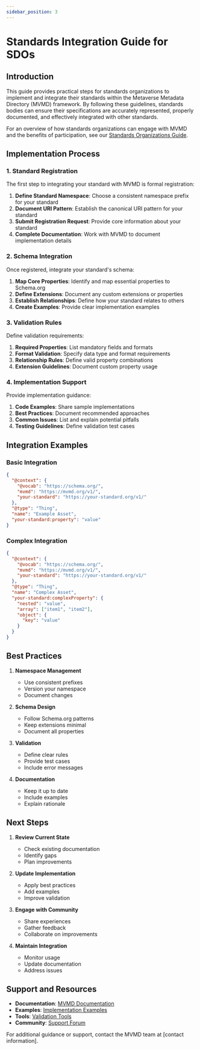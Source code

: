 ```yaml
---
sidebar_position: 3
---
```


# Standards Integration Guide for SDOs

## Introduction

This guide provides practical steps for standards organizations to implement and integrate their standards within the Metaverse Metadata Directory (MVMD) framework. By following these guidelines, standards bodies can ensure their specifications are accurately represented, properly documented, and effectively integrated with other standards.

For an overview of how standards organizations can engage with MVMD and the benefits of participation, see our [Standards Organizations Guide](../for-standards-organizations).

## Implementation Process

### 1. Standard Registration

The first step to integrating your standard with MVMD is formal registration:

1. **Define Standard Namespace**: Choose a consistent namespace prefix for your standard
2. **Document URI Pattern**: Establish the canonical URI pattern for your standard
3. **Submit Registration Request**: Provide core information about your standard
4. **Complete Documentation**: Work with MVMD to document implementation details

### 2. Schema Integration

Once registered, integrate your standard's schema:

1. **Map Core Properties**: Identify and map essential properties to Schema.org
2. **Define Extensions**: Document any custom extensions or properties
3. **Establish Relationships**: Define how your standard relates to others
4. **Create Examples**: Provide clear implementation examples

### 3. Validation Rules

Define validation requirements:

1. **Required Properties**: List mandatory fields and formats
2. **Format Validation**: Specify data type and format requirements
3. **Relationship Rules**: Define valid property combinations
4. **Extension Guidelines**: Document custom property usage

### 4. Implementation Support

Provide implementation guidance:

1. **Code Examples**: Share sample implementations
2. **Best Practices**: Document recommended approaches
3. **Common Issues**: List and explain potential pitfalls
4. **Testing Guidelines**: Define validation test cases

## Integration Examples

### Basic Integration

```json
{
  "@context": {
    "@vocab": "https://schema.org/",
    "mvmd": "https://mvmd.org/v1/",
    "your-standard": "https://your-standard.org/v1/"
  },
  "@type": "Thing",
  "name": "Example Asset",
  "your-standard:property": "value"
}
```

### Complex Integration

```json
{
  "@context": {
    "@vocab": "https://schema.org/",
    "mvmd": "https://mvmd.org/v1/",
    "your-standard": "https://your-standard.org/v1/"
  },
  "@type": "Thing",
  "name": "Complex Asset",
  "your-standard:complexProperty": {
    "nested": "value",
    "array": ["item1", "item2"],
    "object": {
      "key": "value"
    }
  }
}
```

## Best Practices

1. **Namespace Management**
   - Use consistent prefixes
   - Version your namespace
   - Document changes

2. **Schema Design**
   - Follow Schema.org patterns
   - Keep extensions minimal
   - Document all properties

3. **Validation**
   - Define clear rules
   - Provide test cases
   - Include error messages

4. **Documentation**
   - Keep it up to date
   - Include examples
   - Explain rationale

## Next Steps

1. **Review Current State**
   - Check existing documentation
   - Identify gaps
   - Plan improvements

2. **Update Implementation**
   - Apply best practices
   - Add examples
   - Improve validation

3. **Engage with Community**
   - Share experiences
   - Gather feedback
   - Collaborate on improvements

4. **Maintain Integration**
   - Monitor usage
   - Update documentation
   - Address issues

## Support and Resources

- **Documentation**: [MVMD Documentation](../introduction)
- **Examples**: [Implementation Examples](../implementation/examples)
- **Tools**: [Validation Tools](../tools/validator)
- **Community**: [Support Forum](https://github.com/mvmd-org/mvmd/discussions)

For additional guidance or support, contact the MVMD team at [contact information]. 